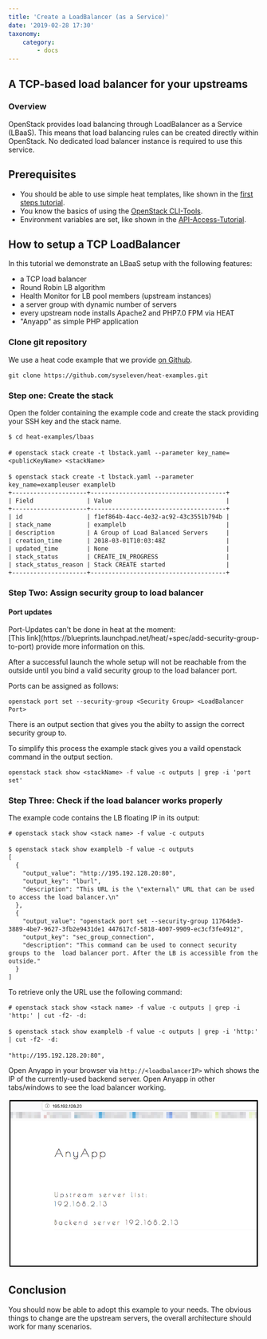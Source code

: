 ```yaml
---
title: 'Create a LoadBalancer (as a Service)'
date: '2019-02-28 17:30'
taxonomy:
    category:
        - docs
---
```


## A TCP-based load balancer for your upstreams

### Overview

OpenStack provides load balancing through LoadBalancer as a Service (LBaaS).
This means that load balancing rules can be created directly within OpenStack.
No dedicated load balancer instance is required to use this service.

## Prerequisites

* You should be able to use simple heat templates, like shown in the [first steps tutorial](../01.firststeps/docs.en.md).
* You know the basics of using the [OpenStack CLI-Tools](../../03.Howtos/02.openstack-cli/docs.en.md).
* Environment variables are set, like shown in the [API-Access-Tutorial](../02.api-access/docs.en.md).

## How to setup a TCP LoadBalancer

In this tutorial we demonstrate an LBaaS setup with the following features:

* a TCP load balancer
* Round Robin LB algorithm
* Health Monitor for LB pool members (upstream instances)
* a server group with dynamic number of servers
* every upstream node installs Apache2 and PHP7.0 FPM via HEAT
* "Anyapp" as simple PHP application

### Clone git repository

We use a heat code example that we provide [on Github](https://github.com/syseleven/heat-examples).

```shell
git clone https://github.com/syseleven/heat-examples.git
```

### Step one: Create the stack

Open the folder containing the example code and create the stack providing your SSH key and the stack name.

```shell
$ cd heat-examples/lbaas

# openstack stack create -t lbstack.yaml --parameter key_name=<publicKeyName> <stackName>

$ openstack stack create -t lbstack.yaml --parameter key_name=exampleuser examplelb
+---------------------+--------------------------------------+
| Field               | Value                                |
+---------------------+--------------------------------------+
| id                  | f1ef864b-4acc-4e32-ac92-43c3551b794b |
| stack_name          | examplelb                            |
| description         | A Group of Load Balanced Servers     |
| creation_time       | 2018-03-01T10:03:48Z                 |
| updated_time        | None                                 |
| stack_status        | CREATE_IN_PROGRESS                   |
| stack_status_reason | Stack CREATE started                 |
+---------------------+--------------------------------------+
```

### Step Two: Assign security group to load balancer

<div class="alert alert-dismissible alert-info">
    <h4 class="alert-heading">Port updates</h4>
    Port-Updates can't be done in heat at the moment:<br>
    [This link](https://blueprints.launchpad.net/heat/+spec/add-security-group-to-port) provide more information on this.
</div>

After a successful launch the whole setup will not be reachable from the outside until
you bind a valid security group to the load balancer port.

Ports can be assigned as follows:

```shell
openstack port set --security-group <Security Group> <LoadBalancer Port>
```

There is an output section that gives you the abilty to assign the correct security group to.

To simplify this process the example stack gives you a vaild openstack command in the output section.

```shell
openstack stack show <stackName> -f value -c outputs | grep -i 'port set'
```

### Step Three: Check if the load balancer works properly

The example code contains the LB floating IP in its output:

```shell
# openstack stack show <stack name> -f value -c outputs

$ openstack stack show examplelb -f value -c outputs
[
  {
    "output_value": "http://195.192.128.20:80",
    "output_key": "lburl",
    "description": "This URL is the \"external\" URL that can be used to access the load balancer.\n"
  },
  {
    "output_value": "openstack port set --security-group 11764de3-3889-4be7-9627-3fb2e9431de1 447617cf-5818-4007-9909-ec3cf3fe4912",
    "output_key": "sec_group_connection",
    "description": "This command can be used to connect security groups to the  load balancer port. After the LB is accessible from the outside."
  }
]
```

To retrieve only the URL use the following command:

```shell
# openstack stack show <stack name> -f value -c outputs | grep -i 'http:' | cut -f2- -d:

$ openstack stack show examplelb -f value -c outputs | grep -i 'http:' | cut -f2- -d:

"http://195.192.128.20:80",
```

Open Anyapp in your browser via `http://<loadbalancerIP>` which shows the IP of the currently-used backend server.
Open Anyapp in other tabs/windows to see the load balancer working.

![LBAnyApp](../../images/AnyApp_20180301.png)

## Conclusion

You should now be able to adopt this example to your needs.
The obvious things to change are the upstream servers, the overall architecture should work for many scenarios.

